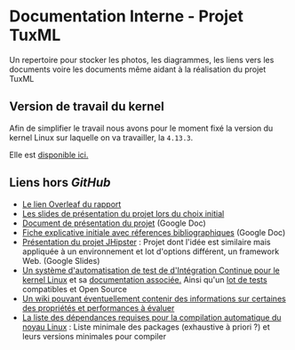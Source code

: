# Documentation Interne - Projet TuxML

Un repertoire pour stocker les photos, les diagrammes, les liens vers les documents voire les documents même aidant à la réalisation du projet TuxML

## Version de travail du kernel

Afin de simplifier le travail nous avons pour le moment fixé la version du kernel Linux sur laquelle on va travailler, la `4.13.3`.

Elle est [disponible ici.](https://cdn.kernel.org/pub/linux/kernel/v4.x/linux-4.13.3.tar.xz)

## Liens hors *GitHub*

- [Le lien Overleaf du rapport](https://www.overleaf.com/12500248krqbcdxjpvmn)
- [Les slides de présentation du projet lors du choix initial](https://docs.google.com/presentation/d/1u2ld1jwbyhEq0lPz3XYv3FyrxmFLfgvJeuojS9FXvEw/edit#slide=id.p)
- [Document de présentation du projet](https://docs.google.com/document/d/1r7q-wy94Dqasbi7R_Di7lzOsMI3_uryRaRMorFCdeEA/edit) (Google Doc)
- [Fiche explicative initiale avec réferences bibliographiques](https://docs.google.com/document/d/1Qs9dYQNbghcK64raqplQ6asow-b93GPkYMow-SwqY5Y/edit#) (Google Doc)
- [Présentation du projet JHipster](https://docs.google.com/presentation/d/1574Y1wnw07aOXiuR2xGuureC5WNYfHnr_4UD1IPYOH8/edit#slide=id.g1b80b90d81_4_37) : Projet dont l'idée est similaire mais appliquée à un environnement et lot d'options différent, un framework Web. (Google Slides)
- [Un système d'automatisation de test de d'Intégration Continue pour le kernel Linux](https://github.com/autotest/autotest) et sa [documentation associée.](http://autotest.readthedocs.io/en/latest/) Ainsi qu'un [lot de tests](https://github.com/autotest/autotest-client-tests) compatibles et Open Source
- [Un wiki pouvant éventuellement contenir des informations sur certaines des propriétés et performances à évaluer](http://elinux.org/Main_Page)
- [La liste des dépendances requises pour la compilation automatique du noyau Linux](https://www.kernel.org/doc/html/v4.11/process/changes.html) : Liste minimale des packages (exhaustive à priori ?) et leurs versions minimales pour compiler
